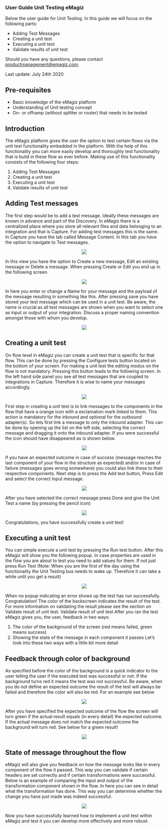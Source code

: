 ### User Guide Unit Testing eMagiz

Below the user guide for Unit Testing. In this guide we will focus on the following parts:
-	Adding Test Messages
-	Creating a unit test
-	Executing a unit test
-	Validate results of unit test

Should you have any questions, please contact productmanagement@emagiz.com.

Last update: July 24th 2020

## Pre-requisites
- Basic knowledge of the eMagiz platform
- Understanding of Unit testing concept
- On- or offramp (without splitter or router) that needs to be tested

## Introduction

The eMagiz platform gives the user the option to test certain flows via the unit test functionality embedded in the platform. With the help of this functionality you can more easily develop and thoroughly test functionality that is build in these flow as ever before. Making use of this functionality consists of the following four steps:
1.	Adding Test Messages
2.	Creating a unit test
3.	Executing a unit test
4.	Validate results of unit test

## Adding Test messages
The first step would be to add a test message. Ideally these messages are known in advance and part of the Discovery. In eMagiz there is a centralized place where you store all relevant files and data belonging to an integration and that is Capture. 
For adding test messages this is the same. In Capture you have the tab called Message Content. In this tab you have the option to navigate to Test messages.

<p align="center"><img src="../../img/howto/unittest-image1.png"></p>

In this view you have the option to Create a new message, Edit an existing message or Delete a message. When pressing Create or Edit you end up in the following screen

<p align="center"><img src="../../img/howto/unittest-image2.png"></p>

In here you enter or change a Name for your message and the payload of the message resulting in something like this. After pressing save you have stored your test message which can be used in a unit test. Be aware, the name is crucial as all test messages are shown when you want to select one as input or output of your integration. Discuss a proper naming convention amongst those with whom you develop.

<p align="center"><img src="../../img/howto/unittest-image3.png"></p>

## Creating a unit test
On flow level in eMagiz you can create a unit test that is specific for that flow. This can be done by pressing the Configure tests button located on the bottom of your screen. For making a unit test the editing modus on the flow is not mandatory.
Pressing this button leads to the following screen. In the left hand side panel you see all test messages that are coupled to integrations in Capture. Therefore it is wise to name your messages accordingly.

<p align="center"><img src="../../img/howto/unittest-image4.png"></p>

First step in creating a unit test is to link messages to the components in the flow that have a orange icon with a exclamation mark linked to them. This action is mandatory for the inbound and optional for the outbound adapter(s).
So lets first link a message to only the inbound adapter. This can be done by opening up the list on the left side, selecting the correct message and dragging it onto the inbound adapter. If you were successful the icon should have disappeared as is shown below.

<p align="center"><img src="../../img/howto/unittest-image5.png"></p>

If you have an expected outcome in case of success (message reaches the last component of your flow in the structure as expected) and/or in case of failure (messages goes wrong somewhere) you could also link these to their respective components.
Next step is to press the Add test button, Press Edit and select the correct Input message. 

<p align="center"><img src="../../img/howto/unittest-image6.png"></p>

After you have selected the correct message press Done and give the Unit Test a name (by pressing the pencil icon)

<p align="center"><img src="../../img/howto/unittest-image7.png"></p>

Congratulations, you have successfully create a unit test!

## Executing a unit test
You can simple execute a unit test by pressing the Run test button. After this eMagiz will show you the following popup. In case properties are used in the flow you are about to test you need to add values for them. If not just press Run Test (Note: When you are the first of the day using the functionality the Unit Testing bus needs to wake up. Therefore it can take a while until you get a result)

<p align="center"><img src="../../img/howto/unittest-image8.png"></p>

When no popup indicating an error shows up the test has run successfully. Congratulation! The color of the backscreen indicates the result of the test. For more information on validating the result please see the section on Validate result of unit test.
Validate result of unit test
After you ran the test eMagiz gives you, the user, feedback in two ways:
1.	The color of the background of the screen (red means failed, green means success)
2.	Showing the state of the message in each component it passes
Let’s look into these two ways with a little bit more detail

## Feedback through color of background
As specified before the color of the background is a quick indicator to the user telling the user if the executed test was successful or not. If the background turns red it means the test was not successful. Be aware, when you do not define an expected outcome the result of the test will always be failed and therefore the color will also be red. For an example see below

<p align="center"><img src="../../img/howto/unittest-image9.png"></p>

After you have specified the expected outcome of the flow the screen will turn green if the actual result equals (in every detail) the expected outcome. If the actual message does not match the expected outcome the background will turn red. See below for a green result!

<p align="center"><img src="../../img/howto/unittest-image10.png"></p>

## State of message throughout the flow
eMagiz will also give you feedback on how the message looks like in every component of the flow it passed. This way you can validate if certain headers are set correctly and if certain transformations were successful. Below is an example of comparing the input and output of the transformation component shown in the flow. In here you can see in detail what the transformation has done. This way you can determine whether the change you have just made was indeed successful.

<p align="center"><img src="../../img/howto/unittest-image11.png"></p>

Now you have successfully learned how to implement a unit test within eMagiz and test it you can develop more effectively and more robust.
